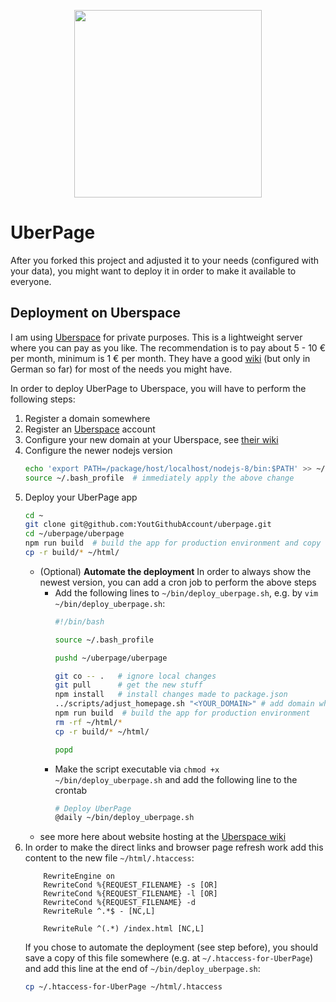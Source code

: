 <p align="center">
  <img src="https://raw.githubusercontent.com/StegSchreck/uberpage/master/uberpage/public/img/UberPage.png" width="300px">
</p>

# UberPage
After you forked this project and adjusted it to your needs (configured with your data), you might want to deploy it in order to make it available to everyone.

## Deployment on Uberspace
I am using [Uberspace](https://uberspace.de/) for private purposes. This is a lightweight server where you can pay as you like. The recommendation is to pay about 5 - 10 € per month, minimum is 1 € per month. They have a good [wiki](https://wiki.uberspace.de/start) (but only in German so far) for most of the needs you might have.

In order to deploy UberPage to Uberspace, you will have to perform the following steps:
1.  Register a domain somewhere
2.  Register an [Uberspace](https://uberspace.de/) account
3.  Configure your new domain at your Uberspace, see [their wiki](https://wiki.uberspace.de/domain:verwalten)
4.  Configure the newer nodejs version
    ```sh
    echo 'export PATH=/package/host/localhost/nodejs-8/bin:$PATH' >> ~/.bash_profile  # use the newer nodejs version, as this is not the default
    source ~/.bash_profile  # immediately apply the above change
    ```
5.  Deploy your UberPage app
    ```sh
    cd ~
    git clone git@github.com:YoutGithubAccount/uberpage.git
    cd ~/uberpage/uberpage
    npm run build  # build the app for production environment and copy the result to the web root directory
    cp -r build/* ~/html/
    ```
    * (Optional) **Automate the deployment**
      In order to always show the newest version, you can add a cron job to perform the above steps
      * Add the following lines to `~/bin/deploy_uberpage.sh`, e.g. by `vim ~/bin/deploy_uberpage.sh`:
        ```sh
        #!/bin/bash
        
        source ~/.bash_profile
  
        pushd ~/uberpage/uberpage
        
        git co -- .   # ignore local changes
        git pull      # get the new stuff
        npm install   # install changes made to package.json
        ../scripts/adjust_homepage.sh "<YOUR_DOMAIN>" # add domain where this is deployed, e.g. https://example.com
        npm run build  # build the app for production environment
        rm -rf ~/html/*
        cp -r build/* ~/html/
        
        popd
        ```
      * Make the script executable via `chmod +x ~/bin/deploy_uberpage.sh` and add the following line to the crontab
        ```sh
        # Deploy UberPage
        @daily ~/bin/deploy_uberpage.sh
        ``` 
    * see more here about website hosting at the [Uberspace wiki](https://wiki.uberspace.de/start:web)
6.  In order to make the direct links and browser page refresh work add this content to the new file `~/html/.htaccess`:
    ```
        RewriteEngine on
        RewriteCond %{REQUEST_FILENAME} -s [OR]
        RewriteCond %{REQUEST_FILENAME} -l [OR]
        RewriteCond %{REQUEST_FILENAME} -d
        RewriteRule ^.*$ - [NC,L]
    
        RewriteRule ^(.*) /index.html [NC,L]
    ```
    If you chose to automate the deployment (see step before), you should save a copy of this file somewhere (e.g. at `~/.htaccess-for-UberPage`) and add this line at the end of `~/bin/deploy_uberpage.sh`:
    ```sh
    cp ~/.htaccess-for-UberPage ~/html/.htaccess
    ```
